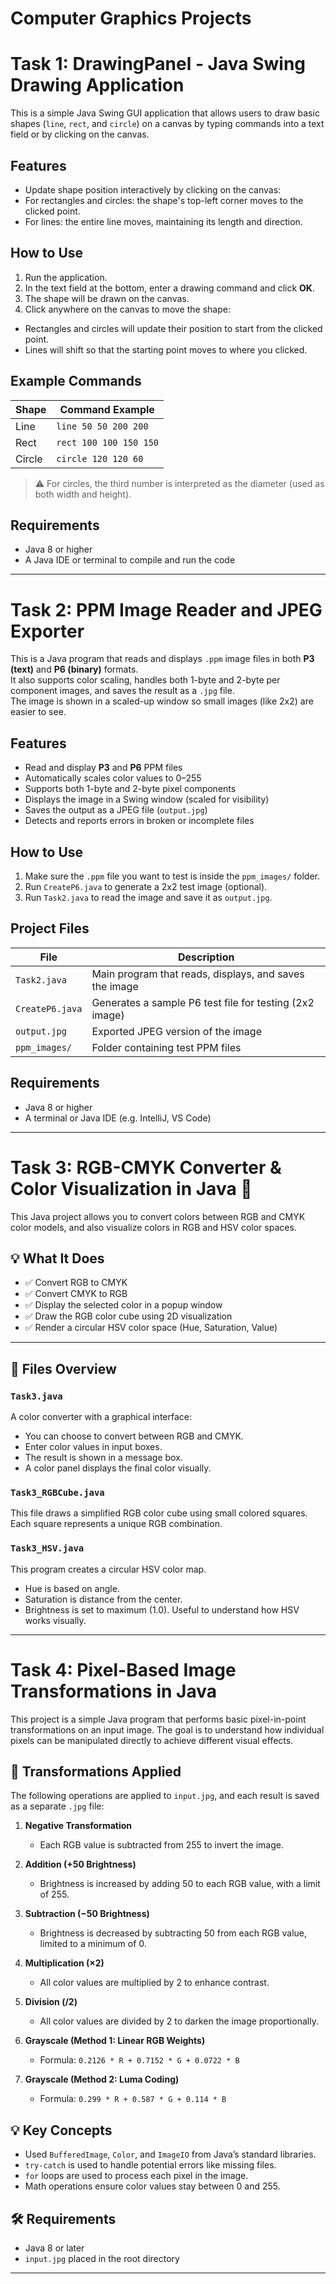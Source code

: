 # Computer Graphics Projects
# Task 1: DrawingPanel - Java Swing Drawing Application

This is a simple Java Swing GUI application that allows users to draw basic shapes (`line`, `rect`, and `circle`) on a canvas by typing commands into a text field or by clicking on the canvas.

## Features

- Update shape position interactively by clicking on the canvas:
- For rectangles and circles: the shape's top-left corner moves to the clicked point.
- For lines: the entire line moves, maintaining its length and direction.

## How to Use

1. Run the application.
2. In the text field at the bottom, enter a drawing command and click **OK**.
3. The shape will be drawn on the canvas.
4. Click anywhere on the canvas to move the shape:
 - Rectangles and circles will update their position to start from the clicked point.
 - Lines will shift so that the starting point moves to where you clicked.

## Example Commands

| Shape   | Command Example                |
|---------|--------------------------------|
| Line    | `line 50 50 200 200`           |
| Rect    | `rect 100 100 150 150`         |
| Circle  | `circle 120 120 60`            |

> ⚠️ For circles, the third number is interpreted as the diameter (used as both width and height).

## Requirements

- Java 8 or higher
- A Java IDE or terminal to compile and run the code

---

# Task 2: PPM Image Reader and JPEG Exporter

This is a Java program that reads and displays `.ppm` image files in both **P3 (text)** and **P6 (binary)** formats.  
It also supports color scaling, handles both 1-byte and 2-byte per component images, and saves the result as a `.jpg` file.  
The image is shown in a scaled-up window so small images (like 2x2) are easier to see.

## Features

- Read and display **P3** and **P6** PPM files
- Automatically scales color values to 0–255
- Supports both 1-byte and 2-byte pixel components
- Displays the image in a Swing window (scaled for visibility)
- Saves the output as a JPEG file (`output.jpg`)
- Detects and reports errors in broken or incomplete files

## How to Use

1. Make sure the `.ppm` file you want to test is inside the `ppm_images/` folder.
2. Run `CreateP6.java` to generate a 2x2 test image (optional).
3. Run `Task2.java` to read the image and save it as `output.jpg`.

## Project Files

| File            | Description                                 |
|-----------------|---------------------------------------------|
| `Task2.java`    | Main program that reads, displays, and saves the image
| `CreateP6.java` | Generates a sample P6 test file for testing (2x2 image)
| `output.jpg`    | Exported JPEG version of the image
| `ppm_images/`   | Folder containing test PPM files

## Requirements

- Java 8 or higher  
- A terminal or Java IDE (e.g. IntelliJ, VS Code)

---

# Task 3: RGB-CMYK Converter & Color Visualization in Java 🎨

This Java project allows you to convert colors between RGB and CMYK color models, and also visualize colors in RGB and HSV color spaces.

## 💡 What It Does

- ✅ Convert RGB to CMYK
- ✅ Convert CMYK to RGB
- ✅ Display the selected color in a popup window
- ✅ Draw the RGB color cube using 2D visualization
- ✅ Render a circular HSV color space (Hue, Saturation, Value)

---

## 🧪 Files Overview

### `Task3.java`
A color converter with a graphical interface:
- You can choose to convert between RGB and CMYK.
- Enter color values in input boxes.
- The result is shown in a message box.
- A color panel displays the final color visually.

### `Task3_RGBCube.java`
This file draws a simplified RGB color cube using small colored squares.  
Each square represents a unique RGB combination.

### `Task3_HSV.java`
This program creates a circular HSV color map.
- Hue is based on angle.
- Saturation is distance from the center.
- Brightness is set to maximum (1.0).
Useful to understand how HSV works visually.

---

# Task 4: Pixel-Based Image Transformations in Java

This project is a simple Java program that performs basic pixel-in-point transformations on an input image. The goal is to understand how individual pixels can be manipulated directly to achieve different visual effects.

## 📌 Transformations Applied

The following operations are applied to `input.jpg`, and each result is saved as a separate `.jpg` file:

1. **Negative Transformation**  
   - Each RGB value is subtracted from 255 to invert the image.

2. **Addition (+50 Brightness)**  
   - Brightness is increased by adding 50 to each RGB value, with a limit of 255.

3. **Subtraction (−50 Brightness)**  
   - Brightness is decreased by subtracting 50 from each RGB value, limited to a minimum of 0.

4. **Multiplication (×2)**  
   - All color values are multiplied by 2 to enhance contrast.

5. **Division (/2)**  
   - All color values are divided by 2 to darken the image proportionally.

6. **Grayscale (Method 1: Linear RGB Weights)**  
   - Formula: `0.2126 * R + 0.7152 * G + 0.0722 * B`

7. **Grayscale (Method 2: Luma Coding)**  
   - Formula: `0.299 * R + 0.587 * G + 0.114 * B`

## 💡 Key Concepts

- Used `BufferedImage`, `Color`, and `ImageIO` from Java’s standard libraries.
- `try-catch` is used to handle potential errors like missing files.
- `for` loops are used to process each pixel in the image.
- Math operations ensure color values stay between 0 and 255.

## 🛠 Requirements

- Java 8 or later
- `input.jpg` placed in the root directory

---


